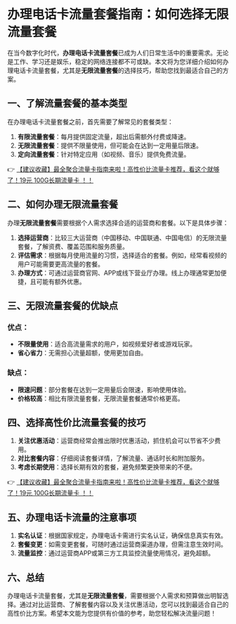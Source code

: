 # 办理电话卡流量套餐指南：如何选择无限流量套餐

在当今数字化时代，**办理电话卡流量套餐**已成为人们日常生活中的重要需求。无论是工作、学习还是娱乐，稳定的网络连接都不可或缺。本文将为您详细介绍如何办理电话卡流量套餐，尤其是**无限流量套餐**的选择技巧，帮助您找到最适合自己的方案。

## 一、了解流量套餐的基本类型

在办理电话卡流量套餐之前，首先需要了解常见的套餐类型：

1. **有限流量套餐**：每月提供固定流量，超出后需额外付费或降速。
2. **无限流量套餐**：提供不限量使用，但可能会在达到一定用量后限速。
3. **定向流量套餐**：针对特定应用（如视频、音乐）提供免费流量。

👉 [【建议收藏】最全聚合流量卡指南来啦！高性价比流量卡推荐，看这个就够了！19元 100G长期流量卡 ！！](https://bit.ly/Liuliangka)

## 二、如何办理无限流量套餐

办理**无限流量套餐**需要根据个人需求选择合适的运营商和套餐。以下是具体步骤：

1. **选择运营商**：比较三大运营商（中国移动、中国联通、中国电信）的无限流量套餐，了解资费、覆盖范围和服务质量。
2. **评估需求**：根据每月使用流量的习惯，选择适合的套餐。例如，经常看视频的用户可能需要更高流量的套餐。
3. **办理方式**：可通过运营商官网、APP或线下营业厅办理。线上办理通常更加便捷，且可能有额外优惠。

## 三、无限流量套餐的优缺点

### 优点：
- **不限量使用**：适合高流量需求的用户，如视频爱好者或游戏玩家。
- **省心省力**：无需担心流量超额，使用更加自由。

### 缺点：
- **限速问题**：部分套餐在达到一定用量后会限速，影响使用体验。
- **价格较高**：相比有限流量套餐，无限流量套餐通常价格更高。

## 四、选择高性价比流量套餐的技巧

1. **关注优惠活动**：运营商经常会推出限时优惠活动，抓住机会可以节省不少费用。
2. **对比套餐内容**：仔细阅读套餐详情，了解流量、通话时长和附加服务。
3. **考虑长期使用**：选择长期有效的套餐，避免频繁更换带来的不便。

👉 [【建议收藏】最全聚合流量卡指南来啦！高性价比流量卡推荐，看这个就够了！19元 100G长期流量卡 ！！](https://bit.ly/Liuliangka)

## 五、办理电话卡流量的注意事项

1. **实名认证**：根据国家规定，办理电话卡需进行实名认证，确保信息真实有效。
2. **套餐变更**：如需变更套餐，可随时通过运营商渠道办理，但需注意生效时间。
3. **流量监控**：通过运营商APP或第三方工具监控流量使用情况，避免超额。

## 六、总结

办理电话卡流量套餐，尤其是**无限流量套餐**，需要根据个人需求和预算做出明智选择。通过对比运营商、了解套餐内容以及关注优惠活动，您可以找到最适合自己的高性价比方案。希望本文能为您提供有价值的参考，助您轻松解决流量问题！